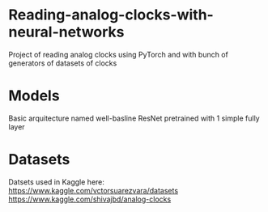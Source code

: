 # Reading-analog-clocks-with-neural-networks
Project of reading analog clocks using PyTorch and with bunch of generators of datasets of clocks

# Models
  Basic arquitecture named well-basline
  ResNet pretrained with 1 simple fully layer
  
# Datasets
Datsets used in Kaggle here:
    https://www.kaggle.com/vctorsuarezvara/datasets
    https://www.kaggle.com/shivajbd/analog-clocks
    
